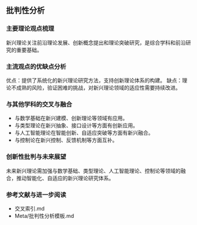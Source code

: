 ## 批判性分析

### 主要理论观点梳理
新兴理论关注前沿理论发展、创新概念提出和理论突破研究，是综合学科和前沿研究的重要基础。

### 主流观点的优缺点分析
优点：提供了系统化的新兴理论研究方法，支持创新理论体系的构建。
缺点：理论不成熟的风险，验证困难的挑战，对新兴理论领域的适应性需要持续改进。

### 与其他学科的交叉与融合
- 与数学基础在新兴建模、创新理论等领域有应用。
- 与类型理论在新兴抽象、接口设计等方面有创新应用。
- 与人工智能理论在智能创新、自适应突破等方面有新兴融合。
- 与控制论在新兴控制、反馈机制等方面互补。

### 创新性批判与未来展望
未来新兴理论需加强与数学基础、类型理论、人工智能理论、控制论等领域的融合，推动智能化、自适应的新兴理论研究体系。

### 参考文献与进一步阅读
- 交叉索引.md
- Meta/批判性分析模板.md 